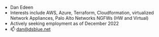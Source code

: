 - Dan Edeen
- Interests include AWS, Azure, Terraform, Cloudformation, virtualized Network Appliances, Palo Alto Networks NGFWs (HW and Virtual)
- Actively seeking employment as of December 2022
- 📫 dan@dsblue.net

<!---
dedeen/dedeen is a ✨ special ✨ repository because its `README.md` (this file) appears on your GitHub profile.
You can click the Preview link to take a look at your changes.
--->
